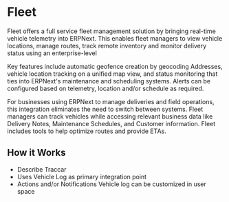 <!-- Copyright (c) 2025, AgriTheory and contributors
For license information, please see license.txt-->

# Fleet

Fleet offers a full service fleet management solution by bringing real-time vehicle telemetry into ERPNext. This enables fleet managers to view vehicle locations, manage routes, track remote inventory and monitor delivery status using an enterprise-level

Key features include automatic geofence creation by geocoding Addresses, vehicle location tracking on a unified map view, and status monitoring that ties into ERPNext's maintenance and scheduling systems. Alerts can be configured based on telemetry, location and/or schedule as required.

For businesses using ERPNext to manage deliveries and field operations, this integration eliminates the need to switch between systems. Fleet managers can track vehicles while accessing relevant business data like Delivery Notes, Maintenance Schedules, and Customer information. Fleet includes tools to help optimize routes and provide ETAs.

## How it Works
- Describe Traccar
- Uses Vehicle Log as primary integration point
- Actions and/or Notifications Vehicle log can be customized in user space





